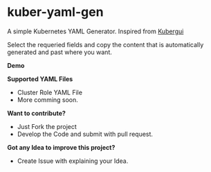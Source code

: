 # kuber-yaml-gen
A simple Kubernetes YAML Generator. Inspired from [Kubergui](https://github.com/BrandonPotter/kubergui) 

Select the requeried fields and copy the content that is automatically generated and past where you want.

**Demo**

**Supported YAML Files**

 - Cluster Role YAML File
 - More comming soon.
 
 **Want to contribute?** 
 - Just Fork the project
 - Develop the Code and submit with pull request.

**Got any Idea to improve this project?**

 - Create Issue with explaining your Idea.
